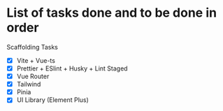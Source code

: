 # List of tasks done and to be done in order

Scaffolding Tasks

- [x] Vite + Vue-ts
- [x] Prettier + ESlint + Husky + Lint Staged
- [x] Vue Router
- [x] Tailwind
- [x] Pinia
- [x] UI Library (Element Plus)
